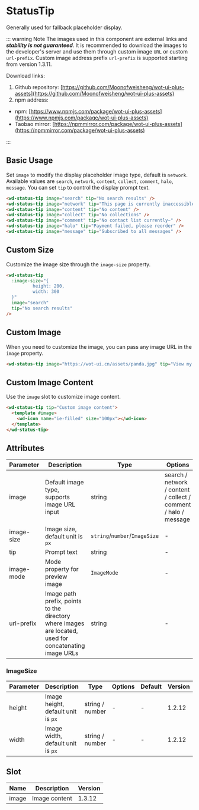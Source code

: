 # StatusTip

Generally used for fallback placeholder display.

::: warning Note
The images used in this component are external links and **_stability is not guaranteed_**. It is recommended to download the images to the developer's server and use them through custom image `URL` or custom `url-prefix`. Custom image address prefix `url-prefix` is supported starting from version 1.3.11.

Download links:

1. Github repository: [https://github.com/Moonofweisheng/wot-ui-plus-assets](https://github.com/Moonofweisheng/wot-ui-plus-assets)
2. npm address:

- npm: [https://www.npmjs.com/package/wot-ui-plus-assets](https://www.npmjs.com/package/wot-ui-plus-assets)
- Taobao mirror: [https://npmmirror.com/package/wot-ui-plus-assets](https://npmmirror.com/package/wot-ui-plus-assets)

:::

## Basic Usage

Set `image` to modify the display placeholder image type, default is `network`. Available values are `search`, `network`, `content`, `collect`, `comment`, `halo`, `message`. You can set `tip` to control the display prompt text.

```html
<wd-status-tip image="search" tip="No search results" />
<wd-status-tip image="network" tip="This page is currently inaccessible" />
<wd-status-tip image="content" tip="No content" />
<wd-status-tip image="collect" tip="No collections" />
<wd-status-tip image="comment" tip="No contact list currently~" />
<wd-status-tip image="halo" tip="Payment failed, please reorder" />
<wd-status-tip image="message" tip="Subscribed to all messages" />
```

## Custom Size

Customize the image size through the `image-size` property.

```html
<wd-status-tip
  :image-size="{
          height: 200,
          width: 300
  }"
  image="search"
  tip="No search results"
/>
```

## Custom Image

When you need to customize the image, you can pass any image URL in the `image` property.

```html
<wd-status-tip image="https://wot-ui.cn/assets/panda.jpg" tip="View my avatar" />
```

## Custom Image Content

Use the `image` slot to customize image content.

```html
<wd-status-tip tip="Custom image content">
  <template #image>
    <wd-icon name="ie-filled" size="100px"></wd-icon>
  </template>
</wd-status-tip>
```

## Attributes

| Parameter | Description | Type | Options | Default | Version |
|-----------|-------------|------|----------|---------|----------|
| image | Default image type, supports image URL input | string | search / network / content / collect / comment / halo / message | network | - |
| image-size | Image size, default unit is `px` | `string`/`number`/`ImageSize` | - | - | - |
| tip | Prompt text | string | - | - | - |
| image-mode | Mode property for preview image | `ImageMode` | - | aspectFit | 1.2.12 |
| url-prefix | Image path prefix, points to the directory where images are located, used for concatenating image URLs | string | - | https://registry.npmmirror.com/wot-ui-plus-assets/*/files/ | 1.3.11 |

### ImageSize

| Parameter | Description | Type | Options | Default | Version |
|-----------|-------------|------|----------|---------|----------|
| height | Image height, default unit is `px` | string / number | - | - | 1.2.12 |
| width | Image width, default unit is `px` | string / number | - | - | 1.2.12 |

## Slot

| Name | Description | Version |
|------|-------------|----------|
| image | Image content | 1.3.12 |